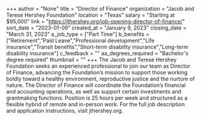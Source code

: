 +++
author = "None"
title = "Director of Finance"
organization = "Jacob and Terese Hershey Foundation"
location = "Texas"
salary = "Starting at $95,000"
link = "https://jthershey.org/job-opening-director-of-finance/"
sort_date = "2023-01-09"
created_at = "January 9, 2023"
closing_date = "March 31, 2023"
a_job_type = ["Part Time"]
b_benefits = ["Retirement","Paid Leave","Professional development","Life insurance","Transit benefits","Short-term disability insurance","Long-term disability insurance"]
c_feedback = ""
aa_degrees_required = "Bachelor's degree required"
thumbnail = ""
+++
The Jacob and Terese Hershey Foundation seeks an experienced professional to join our team as Director of Finance, advancing the Foundation’s mission to support those working boldly toward a healthy environment, reproductive justice and the nurture of nature. The Director of Finance will coordinate the Foundation’s financial and accounting operations, as well as support certain investments and grantmaking functions. Position is 25 hours per week and structured as a flexible hybrid of remote and in-person work. For the full job description and application instructions, visit jthershey.org. 
